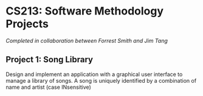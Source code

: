 # CS213: Software Methodology Projects
*Completed in collaboration between Forrest Smith and Jim Tang*

## Project 1: Song Library
Design and implement an application with a graphical user interface to manage a library of songs. A song is uniquely identified by a combination of name and artist (case INsensitive)